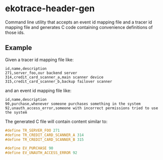 # ekotrace-header-gen

Command line utility that accepts an event id mapping file
and a tracer id mapping file and generates C code containing
convenience definitions of those ids.

## Example

Given a tracer id mapping file like:

```csv
id,name,description
271,server_foo,our backend server
314,credit_card_scanner_a,main scanner device
315,credit_card_scanner_b,backup failover scanner
```

and an event id mapping file like:

```csv
id,name,description
90,purchase,whenever someone purchases something in the system
92,unauth_access_error,someone with incorrect permissions tried to use the system
```

The generated C file will contain content similar to:

```c
#define TR_SERVER_FOO 271
#define TR_CREDIT_CARD_SCANNER_A 314
#define TR_CREDIT_CARD_SCANNER_B 315

#define EV_PURCHASE 90
#define EV_UNAUTH_ACCESS_ERROR 92
```
